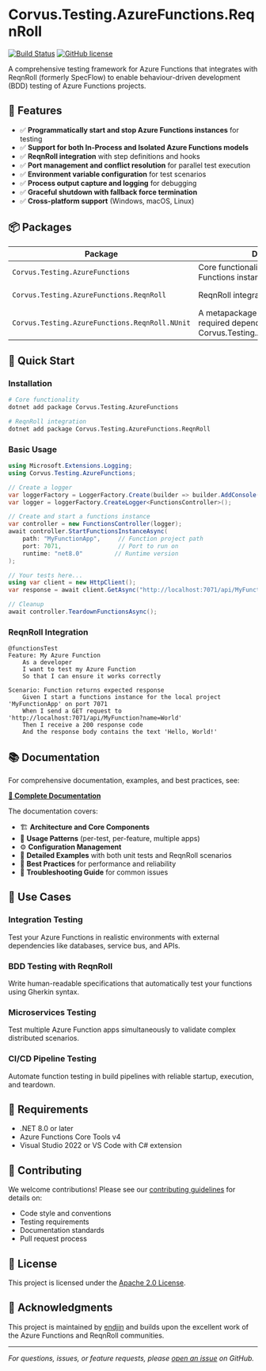 # Corvus.Testing.AzureFunctions.ReqnRoll

[![Build Status](https://github.com/corvus-dotnet/Corvus.Testing.AzureFunctions.ReqnRoll/actions/workflows/build.yml/badge.svg?branch=main)](https://github.com/corvus-dotnet/Corvus.Testing.AzureFunctions.ReqnRoll/actions/workflows/build.yml)
[![GitHub license](https://img.shields.io/badge/License-Apache%202-blue.svg)](https://raw.githubusercontent.com/corvus-dotnet/Corvus.Testing.AzureFunctions.ReqnRoll/main/LICENSE)

A comprehensive testing framework for Azure Functions that integrates with ReqnRoll (formerly SpecFlow) to enable behaviour-driven development (BDD) testing of Azure Functions projects.

## 🚀 Features

- ✅ **Programmatically start and stop Azure Functions instances** for testing
- ✅ **Support for both In-Process and Isolated Azure Functions models**
- ✅ **ReqnRoll integration** with step definitions and hooks
- ✅ **Port management and conflict resolution** for parallel test execution
- ✅ **Environment variable configuration** for test scenarios
- ✅ **Process output capture and logging** for debugging
- ✅ **Graceful shutdown with fallback force termination**
- ✅ **Cross-platform support** (Windows, macOS, Linux)

## 📦 Packages

| Package                                        | Description                                                                                                 | NuGet                                                                                                                                                                     |
|------------------------------------------------|-------------------------------------------------------------------------------------------------------------|---------------------------------------------------------------------------------------------------------------------------------------------------------------------------|
| `Corvus.Testing.AzureFunctions`                | Core functionality for managing Azure Functions instances                                                   | [![NuGet](https://img.shields.io/nuget/v/Corvus.Testing.AzureFunctions.svg)](https://www.nuget.org/packages/Corvus.Testing.AzureFunctions/)                               |
| `Corvus.Testing.AzureFunctions.ReqnRoll`       | ReqnRoll integration for BDD testing                                                                        | [![NuGet](https://img.shields.io/nuget/v/Corvus.Testing.AzureFunctions.ReqnRoll.svg)](https://www.nuget.org/packages/Corvus.Testing.AzureFunctions.ReqnRoll/)             |
| `Corvus.Testing.AzureFunctions.ReqnRoll.NUnit` | A metapackage that encapsulates the required dependencies when using Corvus.Testing.AzureFunctions.ReqnRoll | [![NuGet](https://img.shields.io/nuget/v/Corvus.Testing.AzureFunctions.ReqnRoll.NUnit.svg)](https://www.nuget.org/packages/Corvus.Testing.AzureFunctions.ReqnRoll.NUnit/) |

## 🏃 Quick Start

### Installation

```bash
# Core functionality
dotnet add package Corvus.Testing.AzureFunctions

# ReqnRoll integration
dotnet add package Corvus.Testing.AzureFunctions.ReqnRoll
```

### Basic Usage

```csharp
using Microsoft.Extensions.Logging;
using Corvus.Testing.AzureFunctions;

// Create a logger
var loggerFactory = LoggerFactory.Create(builder => builder.AddConsole());
var logger = loggerFactory.CreateLogger<FunctionsController>();

// Create and start a functions instance
var controller = new FunctionsController(logger);
await controller.StartFunctionsInstanceAsync(
    path: "MyFunctionApp",     // Function project path
    port: 7071,                // Port to run on
    runtime: "net8.0"         // Runtime version
);

// Your tests here...
using var client = new HttpClient();
var response = await client.GetAsync("http://localhost:7071/api/MyFunction");

// Cleanup
await controller.TeardownFunctionsAsync();
```

### ReqnRoll Integration

```gherkin
@functionsTest
Feature: My Azure Function
    As a developer
    I want to test my Azure Function
    So that I can ensure it works correctly

Scenario: Function returns expected response
    Given I start a functions instance for the local project 'MyFunctionApp' on port 7071
    When I send a GET request to 'http://localhost:7071/api/MyFunction?name=World'
    Then I receive a 200 response code
    And the response body contains the text 'Hello, World!'
```

## 📚 Documentation

For comprehensive documentation, examples, and best practices, see:

**[📖 Complete Documentation](DOCUMENTATION.md)**

The documentation covers:
- 🏗️ **Architecture and Core Components**
- 🎯 **Usage Patterns** (per-test, per-feature, multiple apps)
- ⚙️ **Configuration Management**
- 📝 **Detailed Examples** with both unit tests and ReqnRoll scenarios
- 🔧 **Best Practices** for performance and reliability
- 🐛 **Troubleshooting Guide** for common issues

## 🎯 Use Cases

### Integration Testing
Test your Azure Functions in realistic environments with external dependencies like databases, service bus, and APIs.

### BDD Testing with ReqnRoll
Write human-readable specifications that automatically test your functions using Gherkin syntax.

### Microservices Testing
Test multiple Azure Function apps simultaneously to validate complex distributed scenarios.

### CI/CD Pipeline Testing
Automate function testing in build pipelines with reliable startup, execution, and teardown.

## 🔧 Requirements

- .NET 8.0 or later
- Azure Functions Core Tools v4
- Visual Studio 2022 or VS Code with C# extension

## 🤝 Contributing

We welcome contributions! Please see our [contributing guidelines](CONTRIBUTING.md) for details on:
- Code style and conventions
- Testing requirements
- Documentation standards
- Pull request process

## 📄 License

This project is licensed under the [Apache 2.0 License](LICENSE).

## 🙏 Acknowledgments

This project is maintained by [endjin](https://endjin.com/) and builds upon the excellent work of the Azure Functions and ReqnRoll communities.

---

*For questions, issues, or feature requests, please [open an issue](https://github.com/corvus-dotnet/Corvus.Testing.AzureFunctions.ReqnRoll/issues) on GitHub.*
